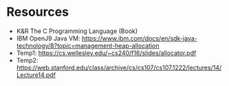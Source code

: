 # Resources
- K&R The C Programming Language (Book)
- IBM OpenJ9 Java VM: https://www.ibm.com/docs/en/sdk-java-technology/8?topic=management-heap-allocation
- Temp1: https://cs.wellesley.edu/~cs240/f16/slides/allocator.pdf
- Temp2: https://web.stanford.edu/class/archive/cs/cs107/cs107.1222/lectures/14/Lecture14.pdf

